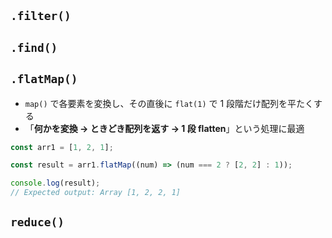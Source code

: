 ## `.filter()`

## `.find()`

## `.flatMap()`
- `map()` で各要素を変換し、その直後に `flat(1)` で 1 段階だけ配列を平たくする
- 「**何かを変換 → ときどき配列を返す → 1 段 flatten**」という処理に最適
```js
const arr1 = [1, 2, 1];

const result = arr1.flatMap((num) => (num === 2 ? [2, 2] : 1));

console.log(result);
// Expected output: Array [1, 2, 2, 1]
```

## `reduce()`